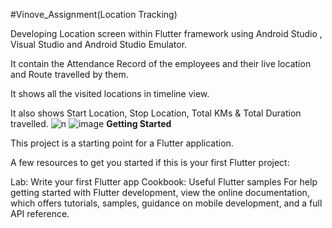 #Vinove_Assignment(Location Tracking)

Developing Location screen within Flutter framework using Android Studio , Visual Studio and Android Studio Emulator.

It contain the Attendance Record of the employees and their live location and Route travelled by them.

It shows all the visited locations in timeline view.

It also shows Start Location, Stop Location, Total KMs & Total Duration travelled.
![n](https://github.com/user-attachments/assets/e0cc4cf9-775a-4464-a157-0b9c945d97af)
![image](https://github.com/user-attachments/assets/cc2f9938-2c86-4ab1-9801-40a3af136994)
**Getting Started**

This project is a starting point for a Flutter application.

A few resources to get you started if this is your first Flutter project:

Lab: Write your first Flutter app
Cookbook: Useful Flutter samples
For help getting started with Flutter development, view the online documentation, which offers tutorials, samples, guidance on mobile development, and a full API reference.
